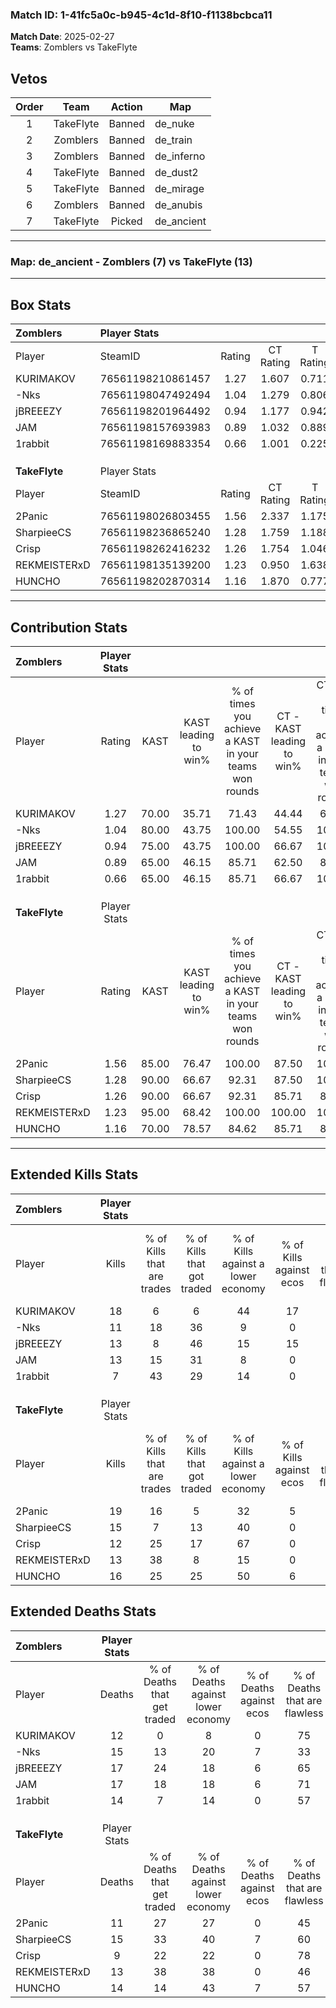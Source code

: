 ### Match ID: 1-41fc5a0c-b945-4c1d-8f10-f1138bcbca11  
**Match Date**: 2025-02-27  
**Teams**: Zomblers vs TakeFlyte  

## Vetos  

| Order | Team | Action | Map |
| :---: | :--: | :----: | --- |
| 1 | TakeFlyte | Banned | de_nuke |
| 2 | Zomblers | Banned | de_train |
| 3 | Zomblers | Banned | de_inferno |
| 4 | TakeFlyte | Banned | de_dust2 |
| 5 | TakeFlyte | Banned | de_mirage |
| 6 | Zomblers | Banned | de_anubis |
| 7 | TakeFlyte | Picked | de_ancient |

---  

### **Map**: de_ancient - Zomblers (7) vs TakeFlyte (13)  
---  

## Box Stats  

| **Zomblers**  | Player Stats      |        |           |          |       |       |       |         |        |      |     |
| :- | :- | :-: | :-: | :-: | :-: | :-: | :-: | :-: | :-: | :-: | :-: |
| Player        | SteamID           | Rating | CT Rating | T Rating | KAST  |  ADR  | Kills | Assists | Deaths | K/D  | HS% |
| KURIMAKOV     | 76561198210861457 |  1.27  |   1.607   |  0.711   | 70.00 | 68.1  |  18   |    5    |   12   | 1.50 | 66  |
| -Nks          | 76561198047492494 |  1.04  |   1.279   |  0.806   | 80.00 | 84.3  |  11   |    9    |   15   | 0.73 | 81  |
| jBREEEZY      | 76561198201964492 |  0.94  |   1.177   |  0.942   | 75.00 | 62.7  |  13   |    4    |   17   | 0.76 | 38  |
| JAM           | 76561198157693983 |  0.89  |   1.032   |  0.889   | 65.00 | 75.0  |  13   |    2    |   17   | 0.76 | 76  |
| 1rabbit       | 76561198169883354 |  0.66  |   1.001   |  0.225   | 65.00 | 49.6  |   7   |    8    |   14   | 0.50 | 57  |
|               |                   |        |           |          |       |       |       |         |        |      |     |
|               |                   |        |           |          |       |       |       |         |        |      |     |
|               |                   |        |           |          |       |       |       |         |        |      |     |
| **TakeFlyte** | Player Stats      |        |           |          |       |       |       |         |        |      |     |
| Player        | SteamID           | Rating | CT Rating | T Rating | KAST  |  ADR  | Kills | Assists | Deaths | K/D  | HS% |
| 2Panic        | 76561198026803455 |  1.56  |   2.337   |  1.175   | 85.00 | 106.2 |  19   |    2    |   11   | 1.73 | 52  |
| SharpieeCS    | 76561198236865240 |  1.28  |   1.759   |  1.188   | 90.00 | 86.6  |  15   |    7    |   15   | 1.00 | 46  |
| Crisp         | 76561198262416232 |  1.26  |   1.754   |  1.046   | 90.00 | 67.6  |  12   |   10    |   9    | 1.33 |  8  |
| REKMEISTERxD  | 76561198135139200 |  1.23  |   0.950   |  1.638   | 95.00 | 68.4  |  13   |    8    |   13   | 1.00 | 69  |
| HUNCHO        | 76561198202870314 |  1.16  |   1.870   |  0.777   | 70.00 | 77.9  |  16   |    4    |   14   | 1.14 | 62  |
---  

## Contribution Stats  

| **Zomblers**  | Player Stats |       |                      |                                                        |                           |                                                             |                          |                                                            |
| :- | :-: | :-: | :-: | :-: | :-: | :-: | :-: | :-: |
| Player        |    Rating    | KAST  | KAST leading to win% | % of times you achieve a KAST in your teams won rounds | CT - KAST leading to win% | CT - % of times you achieve a KAST in your teams won rounds | T - KAST leading to win% | T - % of times you achieve a KAST in your teams won rounds |
| KURIMAKOV     |     1.27     | 70.00 |        35.71         |                         71.43                          |           44.44           |                            66.67                            |          20.00           |                           100.00                           |
| -Nks          |     1.04     | 80.00 |        43.75         |                         100.00                         |           54.55           |                           100.00                            |          20.00           |                           100.00                           |
| jBREEEZY      |     0.94     | 75.00 |        43.75         |                         100.00                         |           66.67           |                           100.00                            |          14.29           |                           100.00                           |
| JAM           |     0.89     | 65.00 |        46.15         |                         85.71                          |           62.50           |                            83.33                            |          20.00           |                           100.00                           |
| 1rabbit       |     0.66     | 65.00 |        46.15         |                         85.71                          |           66.67           |                           100.00                            |           0.00           |                            0.00                            |
|               |              |       |                      |                                                        |                           |                                                             |                          |                                                            |
|               |              |       |                      |                                                        |                           |                                                             |                          |                                                            |
|               |              |       |                      |                                                        |                           |                                                             |                          |                                                            |
| **TakeFlyte** | Player Stats |       |                      |                                                        |                           |                                                             |                          |                                                            |
| Player        |    Rating    | KAST  | KAST leading to win% | % of times you achieve a KAST in your teams won rounds | CT - KAST leading to win% | CT - % of times you achieve a KAST in your teams won rounds | T - KAST leading to win% | T - % of times you achieve a KAST in your teams won rounds |
| 2Panic        |     1.56     | 85.00 |        76.47         |                         100.00                         |           87.50           |                           100.00                            |          66.67           |                           100.00                           |
| SharpieeCS    |     1.28     | 90.00 |        66.67         |                         92.31                          |           87.50           |                           100.00                            |          50.00           |                           83.33                            |
| Crisp         |     1.26     | 90.00 |        66.67         |                         92.31                          |           85.71           |                            85.71                            |          54.55           |                           100.00                           |
| REKMEISTERxD  |     1.23     | 95.00 |        68.42         |                         100.00                         |          100.00           |                           100.00                            |          50.00           |                           100.00                           |
| HUNCHO        |     1.16     | 70.00 |        78.57         |                         84.62                          |           85.71           |                            85.71                            |          71.43           |                           83.33                            |
---  

## Extended Kills Stats  

| **Zomblers**  | Player Stats |                            |                            |                                    |                         |                              |                                 |                                       |                    |           |
| :- | :-: | :-: | :-: | :-: | :-: | :-: | :-: | :-: | :-: | :-: |
| Player        |    Kills     | % of Kills that are trades | % of Kills that got traded | % of Kills against a lower economy | % of Kills against ecos | % of Kills that are flawless | % of Kills that are close duels | % of Kills that are assisted by flash | Pistol Round Kills | AWP Kills |
| KURIMAKOV     |      18      |             6              |             6              |                 44                 |           17            |              72              |                6                |                   0                   |         0          |     1     |
| -Nks          |      11      |             18             |             36             |                 9                  |            0            |              64              |                9                |                   0                   |         0          |     2     |
| jBREEEZY      |      13      |             8              |             46             |                 15                 |           15            |              38              |               15                |                  38                   |         0          |     2     |
| JAM           |      13      |             15             |             31             |                 8                  |            0            |              38              |                8                |                   0                   |         0          |     2     |
| 1rabbit       |      7       |             43             |             29             |                 14                 |            0            |              71              |                0                |                   0                   |         0          |     1     |
|               |              |                            |                            |                                    |                         |                              |                                 |                                       |                    |           |
|               |              |                            |                            |                                    |                         |                              |                                 |                                       |                    |           |
|               |              |                            |                            |                                    |                         |                              |                                 |                                       |                    |           |
| **TakeFlyte** | Player Stats |                            |                            |                                    |                         |                              |                                 |                                       |                    |           |
| Player        |    Kills     | % of Kills that are trades | % of Kills that got traded | % of Kills against a lower economy | % of Kills against ecos | % of Kills that are flawless | % of Kills that are close duels | % of Kills that are assisted by flash | Pistol Round Kills | AWP Kills |
| 2Panic        |      19      |             16             |             5              |                 32                 |            5            |              63              |                0                |                  37                   |         0          |     0     |
| SharpieeCS    |      15      |             7              |             13             |                 40                 |            0            |              47              |               20                |                   0                   |         0          |     2     |
| Crisp         |      12      |             25             |             17             |                 67                 |            0            |              58              |                0                |                   8                   |         2          |     1     |
| REKMEISTERxD  |      13      |             38             |             8              |                 15                 |            0            |              62              |                8                |                   8                   |         0          |     1     |
| HUNCHO        |      16      |             25             |             25             |                 50                 |            6            |              63              |                6                |                   6                   |         0          |     2     |
## Extended Deaths Stats  

| **Zomblers**  | Player Stats |                             |                                   |                          |                               |                            |                           |               |
| :- | :-: | :-: | :-: | :-: | :-: | :-: | :-: | :-: |
| Player        |    Deaths    | % of Deaths that get traded | % of Deaths against lower economy | % of Deaths against ecos | % of Deaths that are flawless | % of Deaths that are close | % of Deaths while blinded | Deaths to AWP |
| KURIMAKOV     |      12      |              0              |                 8                 |            0             |              75               |             8              |            17             |       1       |
| -Nks          |      15      |             13              |                20                 |            7             |              33               |             7              |            20             |       0       |
| jBREEEZY      |      17      |             24              |                18                 |            6             |              65               |             6              |             0             |       0       |
| JAM           |      17      |             18              |                18                 |            6             |              71               |             6              |            12             |       1       |
| 1rabbit       |      14      |              7              |                14                 |            0             |              57               |             7              |            21             |       0       |
|               |              |                             |                                   |                          |                               |                            |                           |               |
|               |              |                             |                                   |                          |                               |                            |                           |               |
|               |              |                             |                                   |                          |                               |                            |                           |               |
| **TakeFlyte** | Player Stats |                             |                                   |                          |                               |                            |                           |               |
| Player        |    Deaths    | % of Deaths that get traded | % of Deaths against lower economy | % of Deaths against ecos | % of Deaths that are flawless | % of Deaths that are close | % of Deaths while blinded | Deaths to AWP |
| 2Panic        |      11      |             27              |                27                 |            0             |              45               |             18             |             9             |       0       |
| SharpieeCS    |      15      |             33              |                40                 |            7             |              60               |             7              |             7             |       0       |
| Crisp         |      9       |             22              |                22                 |            0             |              78               |             22             |            11             |       0       |
| REKMEISTERxD  |      13      |             38              |                38                 |            0             |              46               |             0              |             8             |       0       |
| HUNCHO        |      14      |             14              |                43                 |            7             |              57               |             0              |             7             |       0       |
